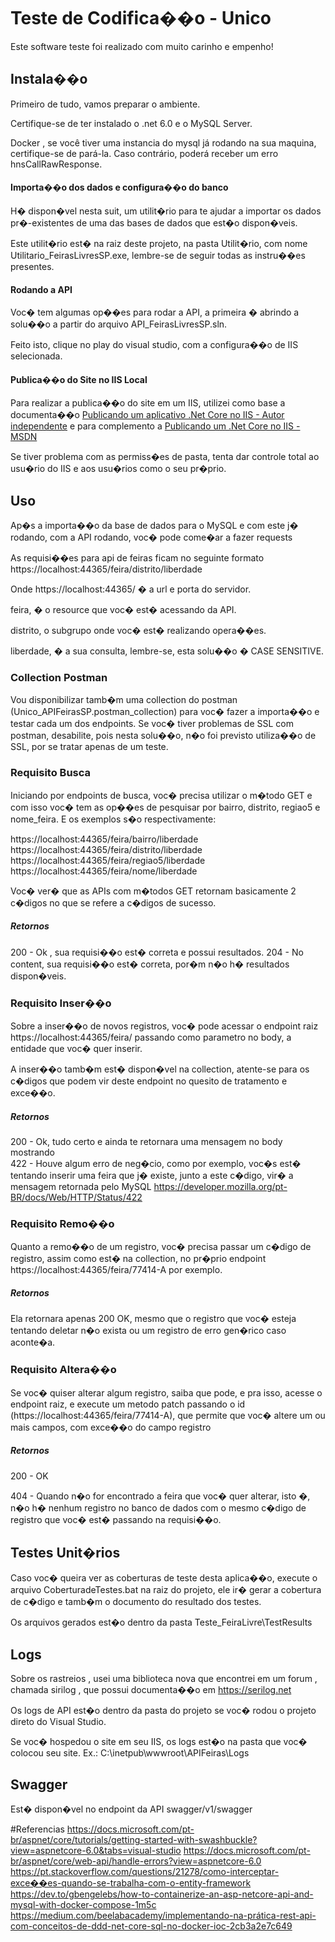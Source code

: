# Teste de Codifica��o - Unico

Este software teste foi realizado com muito carinho e empenho!

## Instala��o

Primeiro de tudo, vamos preparar o ambiente. 

Certifique-se de ter instalado o .net 6.0 e o MySQL Server.

Docker , se você tiver uma instancia do mysql já rodando na sua maquina, certifique-se de pará-la. Caso contrário, poderá receber um erro hnsCallRawResponse.
#### Importa��o dos dados e configura��o do banco 

H� dispon�vel nesta suit, um utilit�rio para te ajudar a importar os dados pr�-existentes de uma das bases de dados que est�o dispon�veis.

Este utilit�rio est�  na raiz deste projeto, na pasta Utilit�rio, com nome Utilitario_FeirasLivresSP.exe, lembre-se de seguir todas as instru��es presentes. 
#### Rodando a API 

Voc� tem algumas op��es para rodar a API, a primeira � abrindo a solu��o a partir do arquivo API_FeirasLivresSP.sln.

Feito isto, clique no play do visual studio, com a configura��o de IIS selecionada.

#### Publica��o do Site no IIS Local

Para realizar a publica��o do site em um IIS, utilizei como base a documenta��o [Publicando um aplicativo .Net Core no IIS - Autor independente](https://alexalvess.medium.com/publicando-aplica��o-net-core-no-iss-f4079c2f312) e para complemento a [Publicando um .Net Core no IIS - MSDN](https://docs.microsoft.com/pt-br/aspnet/core/tutorials/publish-to-iis?view=aspnetcore-6.0&tabs=visual-studio)

Se tiver problema com as permiss�es de pasta, tenta dar controle total ao usu�rio do IIS e aos usu�rios como o seu pr�prio.

## Uso

Ap�s a importa��o da base de dados para o MySQL e com este j� rodando, com a API rodando, voc� pode come�ar a fazer requests 

As requisi��es para api de feiras ficam no seguinte formato 
https://localhost:44365/feira/distrito/liberdade

Onde 
https://localhost:44365/ � a url e porta do servidor.

feira, � o resource que voc� est� acessando da API.

distrito, o subgrupo onde voc� est� realizando opera��es.

liberdade, � a sua consulta, lembre-se, esta solu��o � CASE SENSITIVE.

### Collection Postman 
Vou disponibilizar tamb�m uma collection do postman (Unico_APIFeirasSP.postman_collection) para voc� fazer a importa��o e testar cada um dos endpoints.
Se voc� tiver problemas de SSL com postman, desabilite, pois nesta solu��o, n�o foi previsto utiliza��o de SSL, por se tratar apenas de um teste.

### Requisito Busca
Iniciando por endpoints de busca, voc� precisa utilizar o m�todo GET e com isso voc� tem as op��es de pesquisar por bairro, distrito, regiao5 e nome_feira.
E os exemplos s�o respectivamente:

https://localhost:44365/feira/bairro/liberdade
https://localhost:44365/feira/distrito/liberdade
https://localhost:44365/feira/regiao5/liberdade
https://localhost:44365/feira/nome/liberdade

Voc� ver� que as APIs com m�todos GET retornam basicamente 2 c�digos no que se refere a c�digos de sucesso.  

##### Retornos 
200 - Ok , sua requisi��o est� correta e possui resultados.
204 - No content, sua requisi��o est� correta, por�m n�o h� resultados dispon�veis.

### Requisito Inser��o

Sobre a inser��o de novos registros, voc� pode acessar o endpoint raiz https://localhost:44365/feira/ passando como parametro no body, a entidade que voc� quer inserir.

A inser��o tamb�m est� dispon�vel na collection, atente-se para os c�digos que podem vir deste endpoint no quesito de tratamento e exce��o.

##### Retornos 

200 - Ok, tudo certo e ainda te retornara uma mensagem no body mostrando	
422 - Houve algum erro de neg�cio, como por exemplo, voc�s est� tentando inserir uma feira que j� existe, junto a este c�digo, vir� a mensagem retornada pelo MySQL https://developer.mozilla.org/pt-BR/docs/Web/HTTP/Status/422

### Requisito Remo��o

Quanto a remo��o de um registro, voc� precisa passar um c�digo de registro, assim como est� na collection, no pr�prio endpoint https://localhost:44365/feira/77414-A por exemplo. 

##### Retornos 

Ela retornara apenas 200 OK, mesmo que o registro que voc� esteja tentando deletar n�o exista ou um registro de erro gen�rico caso aconte�a.

### Requisito Altera��o

Se voc� quiser alterar algum registro, saiba que pode, e pra isso, acesse o endpoint raiz, e execute um metodo patch passando o id (https://localhost:44365/feira/77414-A), que permite que voc� altere um ou mais campos, com exce��o do campo registro

##### Retornos 

200 - OK 

404 - Quando n�o for encontrado a feira que voc� quer alterar, isto �, n�o h� nenhum registro no banco de dados com o mesmo c�digo de registro que voc� est� passando na requisi��o.

## Testes Unit�rios
Caso voc� queira ver as coberturas de teste desta aplica��o, execute o arquivo CoberturadeTestes.bat na raiz do projeto, ele ir� gerar a cobertura de c�digo e tamb�m o documento do resultado dos testes.

Os arquivos gerados est�o dentro da pasta Teste_FeiraLivre\TestResults

## Logs 
Sobre os rastreios , usei uma biblioteca nova que encontrei em um forum , chamada sirilog , que possui documenta��o em https://serilog.net

Os logs de API est�o dentro da pasta do projeto se voc� rodou o projeto direto do Visual Studio.

Se voc� hospedou o site em seu IIS, os logs est�o na pasta que voc� colocou seu site. Ex.: C:\inetpub\wwwroot\APIFeiras\Logs
	
## Swagger 
Est� dispon�vel no endpoint da API swagger/v1/swagger 

#Referencias 
https://docs.microsoft.com/pt-br/aspnet/core/tutorials/getting-started-with-swashbuckle?view=aspnetcore-6.0&tabs=visual-studio
https://docs.microsoft.com/pt-br/aspnet/core/web-api/handle-errors?view=aspnetcore-6.0
https://pt.stackoverflow.com/questions/21278/como-interceptar-exce��es-quando-se-trabalha-com-o-entity-framework
https://dev.to/gbengelebs/how-to-containerize-an-asp-netcore-api-and-mysql-with-docker-compose-1m5c
https://medium.com/beelabacademy/implementando-na-prática-rest-api-com-conceitos-de-ddd-net-core-sql-no-docker-ioc-2cb3a2e7c649
